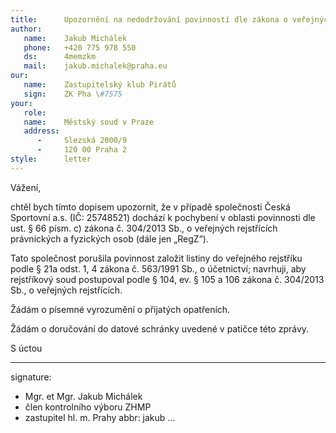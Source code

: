 ```yaml
---
title:      Upozornění na nedodržování povinností dle zákona o veřejných rejstřících
author:
   name:    Jakub Michálek
   phone:   +420 775 978 550
   ds:      4memzkm
   mail:    jakub.michalek@praha.eu
our:
   name:    Zastupitelský klub Pirátů
   sign:    ZK Pha \#7575
your:
   role:    
   name:    Městský soud v Praze
   address:
      -     Slezská 2000/9
      -     120 00 Praha 2
style:      letter
---
```


Vážení, 

chtěl bych tímto dopisem upozornit, že v případě společnosti Česká Sportovní a.s. (IČ: 25748521) dochází k pochybení v oblasti povinnosti dle ust. § 66 písm. c) zákona č. 304/2013 Sb., o veřejných rejstřících právnických a fyzických osob (dále jen „RegZ“). 

Tato společnost porušila povinnost založit listiny do veřejného rejstříku podle § 21a odst. 1, 4 zákona č. 563/1991 Sb., o účetnictví; navrhuji, aby rejstříkový soud postupoval podle § 104, ev. § 105 a 106 zákona č. 304/2013 Sb., o veřejných rejstřících.

Žádám o písemné vyrozumění o přijatých opatřeních.

Žádám o doručování do datové schránky uvedené v patičce této zprávy.

S úctou

---
signature: 
  - Mgr. et Mgr. Jakub Michálek
  - člen kontrolního výboru ZHMP
  - zastupitel hl. m. Prahy
abbr:       jakub
...
